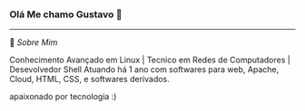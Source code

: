 ### Olá Me chamo Gustavo 👋
<hr>

💬 _Sobre Mim_

Conhecimento Avançado em Linux | Tecnico em Redes de Computadores | Desevolvedor Shell
Atuando há 1 ano com softwares para web, Apache, Cloud, HTML, CSS, e softwares derivados.

apaixonado por tecnologia :)
